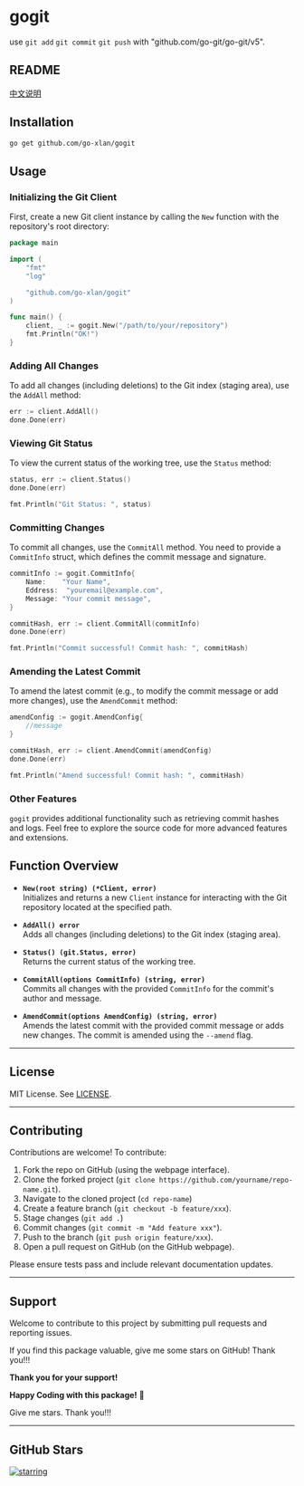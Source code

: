 # gogit
use `git add` `git commit` `git push` with "github.com/go-git/go-git/v5".

## README
[中文说明](README.zh.md)

## Installation

```bash
go get github.com/go-xlan/gogit
```

## Usage

### Initializing the Git Client

First, create a new Git client instance by calling the `New` function with the repository's root directory:

```go
package main

import (
	"fmt"
	"log"

	"github.com/go-xlan/gogit"
)

func main() {
	client, _ := gogit.New("/path/to/your/repository")
	fmt.Println("OK!")
}
```

### Adding All Changes

To add all changes (including deletions) to the Git index (staging area), use the `AddAll` method:

```go
err := client.AddAll()
done.Done(err)
```

### Viewing Git Status

To view the current status of the working tree, use the `Status` method:

```go
status, err := client.Status()
done.Done(err)

fmt.Println("Git Status: ", status)
```

### Committing Changes

To commit all changes, use the `CommitAll` method. You need to provide a `CommitInfo` struct, which defines the commit message and signature.

```go
commitInfo := gogit.CommitInfo{
	Name:    "Your Name",
	Eddress:  "youremail@example.com",
	Message: "Your commit message",
}

commitHash, err := client.CommitAll(commitInfo)
done.Done(err)

fmt.Println("Commit successful! Commit hash: ", commitHash)
```

### Amending the Latest Commit

To amend the latest commit (e.g., to modify the commit message or add more changes), use the `AmendCommit` method:

```go
amendConfig := gogit.AmendConfig{
	//message
}

commitHash, err := client.AmendCommit(amendConfig)
done.Done(err)

fmt.Println("Amend successful! Commit hash: ", commitHash)
```

### Other Features

`gogit` provides additional functionality such as retrieving commit hashes and logs. Feel free to explore the source code for more advanced features and extensions.

## Function Overview

- **`New(root string) (*Client, error)`**  
  Initializes and returns a new `Client` instance for interacting with the Git repository located at the specified path.

- **`AddAll() error`**  
  Adds all changes (including deletions) to the Git index (staging area).

- **`Status() (git.Status, error)`**  
  Returns the current status of the working tree.

- **`CommitAll(options CommitInfo) (string, error)`**  
  Commits all changes with the provided `CommitInfo` for the commit's author and message.

- **`AmendCommit(options AmendConfig) (string, error)`**  
  Amends the latest commit with the provided commit message or adds new changes. The commit is amended using the `--amend` flag.

---

## License

MIT License. See [LICENSE](LICENSE).

---

## Contributing

Contributions are welcome! To contribute:

1. Fork the repo on GitHub (using the webpage interface).
2. Clone the forked project (`git clone https://github.com/yourname/repo-name.git`).
3. Navigate to the cloned project (`cd repo-name`)
4. Create a feature branch (`git checkout -b feature/xxx`).
5. Stage changes (`git add .`)
6. Commit changes (`git commit -m "Add feature xxx"`).
7. Push to the branch (`git push origin feature/xxx`).
8. Open a pull request on GitHub (on the GitHub webpage).

Please ensure tests pass and include relevant documentation updates.

---

## Support

Welcome to contribute to this project by submitting pull requests and reporting issues.

If you find this package valuable, give me some stars on GitHub! Thank you!!!

**Thank you for your support!**

**Happy Coding with this package!** 🎉

Give me stars. Thank you!!!

---

## GitHub Stars

[![starring](https://starchart.cc/go-xlan/gogit.svg?variant=adaptive)](https://starchart.cc/go-xlan/gogit)
